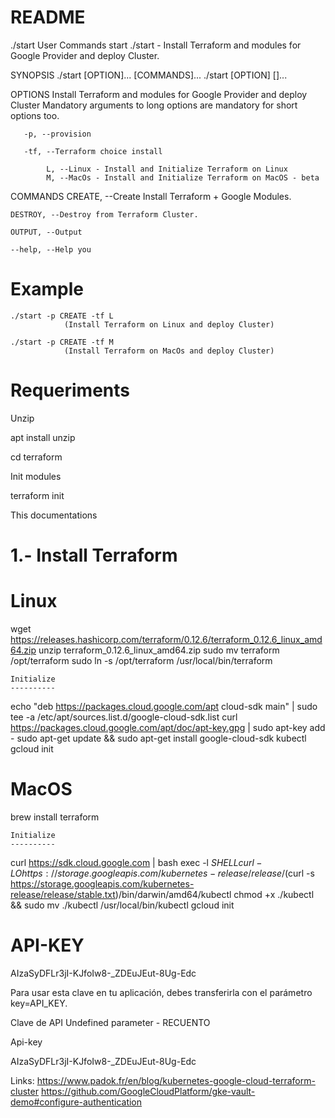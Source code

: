 README
======
./start                                                                 User Commands                                                                 start
       ./start - Install Terraform and modules for Google Provider and deploy Cluster.

SYNOPSIS
       ./start [OPTION]... [COMMANDS]...
       ./start [OPTION] []...

OPTIONS
       Install Terraform and modules for Google Provider and deploy Cluster 
       Mandatory arguments to long options are mandatory for short options too.

       -p, --provision

       -tf, --Terraform choice install 

        	L, --Linux - Install and Initialize Terraform on Linux
        	M, --MacOs - Install and Initialize Terraform on MacOS - beta
		  
COMMANDS
	CREATE, --Create Install Terraform + Google Modules. 
	
	DESTROY, --Destroy from Terraform Cluster. 

	OUTPUT, --Output

	--help, --Help you 
		
Example
=======	
	./start -p CREATE -tf L	
				(Install Terraform on Linux and deploy Cluster)
					
	./start -p CREATE -tf M
				(Install Terraform on MacOs and deploy Cluster) 









Requeriments
==============

Unzip 

apt install unzip 


cd terraform

Init modules 

terraform init 





This documentations 

1.- Install Terraform
=========================


Linux
======

wget https://releases.hashicorp.com/terraform/0.12.6/terraform_0.12.6_linux_amd64.zip
unzip terraform_0.12.6_linux_amd64.zip
sudo mv terraform /opt/terraform
sudo ln -s /opt/terraform /usr/local/bin/terraform

	Initialize
	----------

echo "deb https://packages.cloud.google.com/apt cloud-sdk main" | sudo tee -a /etc/apt/sources.list.d/google-cloud-sdk.list
curl https://packages.cloud.google.com/apt/doc/apt-key.gpg | sudo apt-key add -
sudo apt-get update && sudo apt-get install google-cloud-sdk kubectl
gcloud init 




MacOS
==========

brew install terraform

	Initialize
	----------

curl https://sdk.cloud.google.com | bash
exec -l $SHELL
curl -LO https://storage.googleapis.com/kubernetes-release/release/$(curl -s https://storage.googleapis.com/kubernetes-release/release/stable.txt)/bin/darwin/amd64/kubectl
chmod +x ./kubectl && sudo mv ./kubectl /usr/local/bin/kubectl
gcloud init












API-KEY 
========

AIzaSyDFLr3jI-KJfoIw8-_ZDEuJEut-8Ug-Edc


Para usar esta clave en tu aplicación, debes transferirla con el parámetro key=API_KEY.




Clave de API Undefined parameter - RECUENTO



Api-key 

AIzaSyDFLr3jI-KJfoIw8-_ZDEuJEut-8Ug-Edc





Links: 
https://www.padok.fr/en/blog/kubernetes-google-cloud-terraform-cluster 
https://github.com/GoogleCloudPlatform/gke-vault-demo#configure-authentication

